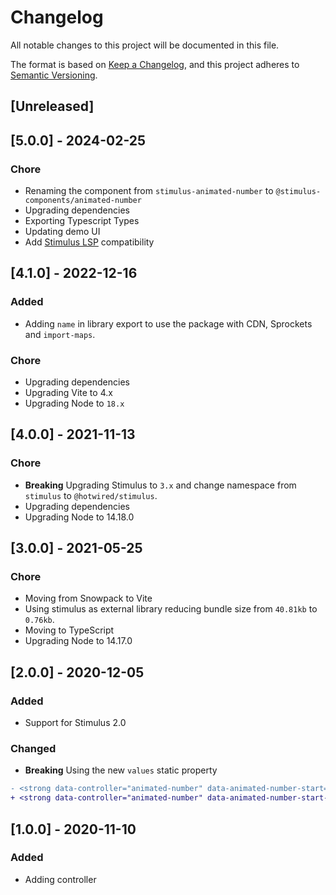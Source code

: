# Changelog

All notable changes to this project will be documented in this file.

The format is based on [Keep a Changelog](https://keepachangelog.com/en/1.0.0/),
and this project adheres to [Semantic Versioning](https://semver.org/spec/v2.0.0.html).

## [Unreleased]

## [5.0.0] - 2024-02-25

### Chore

- Renaming the component from `stimulus-animated-number` to `@stimulus-components/animated-number`
- Upgrading dependencies
- Exporting Typescript Types
- Updating demo UI
- Add [Stimulus LSP](https://github.com/marcoroth/stimulus-lsp) compatibility

## [4.1.0] - 2022-12-16

### Added

- Adding `name` in library export to use the package with CDN, Sprockets and `import-maps`.

### Chore

- Upgrading dependencies
- Upgrading Vite to 4.x
- Upgrading Node to `18.x`

## [4.0.0] - 2021-11-13

### Chore

- **Breaking** Upgrading Stimulus to `3.x` and change namespace from `stimulus` to `@hotwired/stimulus`.
- Upgrading dependencies
- Upgrading Node to 14.18.0

## [3.0.0] - 2021-05-25

### Chore

- Moving from Snowpack to Vite
- Using stimulus as external library reducing bundle size from `40.81kb` to `0.76kb`.
- Moving to TypeScript
- Upgrading Node to 14.17.0

## [2.0.0] - 2020-12-05

### Added

- Support for Stimulus 2.0

### Changed

- **Breaking** Using the new `values` static property

```diff
- <strong data-controller="animated-number" data-animated-number-start="0" data-animated-number-end="100" data-animated-number-duration="3000"></strong>
+ <strong data-controller="animated-number" data-animated-number-start-value="0" data-animated-number-end-value="100" data-animated-number-duration-value="3000"></strong>
```

## [1.0.0] - 2020-11-10

### Added

- Adding controller
